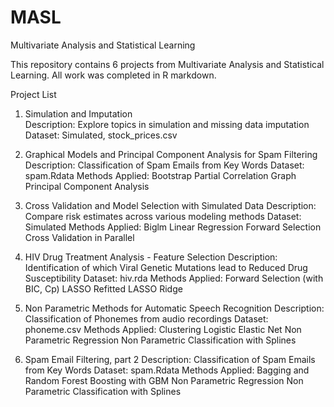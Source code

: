 # MASL
Multivariate Analysis and Statistical Learning

This repository contains 6 projects from Multivariate Analysis and Statistical Learning.
All work was completed in R markdown.

Project List
1) Simulation and Imputation	
	Description: 	 Explore topics in simulation and missing data imputation
	Dataset: 	 Simulated, stock_prices.csv
			 
2) Graphical Models and Principal Component Analysis for Spam Filtering
	Description: 	 Classification of Spam Emails from Key Words
	Dataset: 	 spam.Rdata
	Methods Applied: Bootstrap
			 Partial Correlation Graph
			 Principal Component Analysis

3) Cross Validation and Model Selection with Simulated Data
	Description: 	 Compare risk estimates across various modeling methods
	Dataset: 	 Simulated
	Methods Applied: Biglm
			 Linear Regression
			 Forward Selection
			 Cross Validation in Parallel

4) HIV Drug Treatment Analysis - Feature Selection
	Description: 	 Identification of which Viral Genetic Mutations lead to Reduced Drug Susceptibility
	Dataset: 	 hiv.rda
	Methods Applied: Forward Selection (with BIC, Cp)
			 LASSO
			 Refitted LASSO
			 Ridge

5) Non Parametric Methods for Automatic Speech Recognition
	Description: 	 Classification of Phonemes from audio recordings
	Dataset: 	 phoneme.csv
	Methods Applied: Clustering
			 Logistic Elastic Net
			 Non Parametric Regression
			 Non Parametric Classification with Splines

6) Spam Email Filtering, part 2
	Description: 	 Classification of Spam Emails from Key Words
	Dataset: 	 spam.Rdata
	Methods Applied: Bagging and Random Forest
			 Boosting with GBM
			 Non Parametric Regression
			 Non Parametric Classification with Splines
